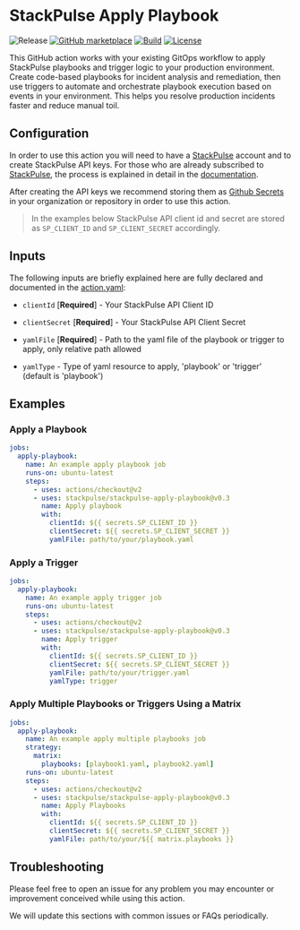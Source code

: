 # StackPulse Apply Playbook

![Release][badge_release]
[![GitHub marketplace][badge_marketplace]][link_marketplace]
[![Build][badge_ci]][link_actions]
[![License][badge_license]][link_license]

This GitHub action works with your existing GitOps workflow to apply StackPulse playbooks and trigger logic to your production environment.  Create code-based playbooks for incident analysis and remediation, then use triggers to automate and orchestrate playbook execution based on events in your environment. This helps you resolve production incidents faster and reduce manual toil.


## Configuration

In order to use this action you will need to have a [StackPulse](https://stackpulse.com) account and to create StackPulse API keys. For those who are already subscribed to [StackPulse](https://stackpulse.com), the process is explained in detail in the [documentation](https://docs.stackpulse.io/cli/#generating-api-key-and-secret-for-usage-with-stackpulse-cli).

After creating the API keys we recommend storing them as [Github Secrets](https://docs.github.com/en/actions/reference/encrypted-secrets) in your organization or repository in order to use this action.

> In the examples below StackPulse API client id and secret are stored as `SP_CLIENT_ID` and `SP_CLIENT_SECRET` accordingly.

## Inputs

The following inputs are briefly explained here are fully declared and documented in the [action.yaml](action.yaml):

* `clientId` [**Required**] - Your StackPulse API Client ID

* `clientSecret` [**Required**] - Your StackPulse API Client Secret

* `yamlFile` [**Required**] - Path to the yaml file of the playbook or trigger to apply, only relative path allowed

* `yamlType` - Type of yaml resource to apply, 'playbook' or 'trigger' (default is 'playbook')

## Examples

### Apply a Playbook

```yaml
jobs:
  apply-playbook:
    name: An example apply playbook job
    runs-on: ubuntu-latest
    steps:
      - uses: actions/checkout@v2
      - uses: stackpulse/stackpulse-apply-playbook@v0.3
        name: Apply playbook
        with:
          clientId: ${{ secrets.SP_CLIENT_ID }}
          clientSecret: ${{ secrets.SP_CLIENT_SECRET }}
          yamlFile: path/to/your/playbook.yaml
```

### Apply a Trigger

```yaml
jobs:
  apply-playbook:
    name: An example apply trigger job
    runs-on: ubuntu-latest
    steps:
      - uses: actions/checkout@v2
      - uses: stackpulse/stackpulse-apply-playbook@v0.3
        name: Apply trigger
        with:
          clientId: ${{ secrets.SP_CLIENT_ID }}
          clientSecret: ${{ secrets.SP_CLIENT_SECRET }}
          yamlFile: path/to/your/trigger.yaml
          yamlType: trigger
```

### Apply Multiple Playbooks or Triggers Using a Matrix

```yaml
jobs:
  apply-playbook:
    name: An example apply multiple playbooks job
    strategy:
      matrix:
        playbooks: [playbook1.yaml, playbook2.yaml]
    runs-on: ubuntu-latest
    steps:
      - uses: actions/checkout@v2
      - uses: stackpulse/stackpulse-apply-playbook@v0.3
        name: Apply Playbooks
        with:
          clientId: ${{ secrets.SP_CLIENT_ID }}
          clientSecret: ${{ secrets.SP_CLIENT_SECRET }}
          yamlFile: path/to/your/${{ matrix.playbooks }}
```

## Troubleshooting

Please feel free to open an issue for any problem you may encounter or improvement conceived while using this action.

We will update this sections with common issues or FAQs periodically.

[badge_release]:https://img.shields.io/github/v/release/stackpulse/stackpulse-apply-playbook?include_prereleases&style=flat-square&maxAge=10
[badge_marketplace]:https://img.shields.io/badge/marketplace-stackpulse--apply--playbook-green?logo=github&style=flat-square
[badge_ci]:https://img.shields.io/github/workflow/status/stackpulse/stackpulse-apply-playbook/ci?style=flat-square&maxAge=10
[badge_license]:https://img.shields.io/github/license/stackpulse/stackpulse-apply-playbook.svg?style=flat-square&maxAge=30
[link_actions]:https://github.com/stackpulse/stackpulse-apply-playbook/actions
[link_hub]:https://hub.docker.com/r/avtodev/markdown-lint/
[link_license]:https://github.com/stackpulse/stackpulse-apply-playbook/blob/master/LICENSE
[link_marketplace]:https://github.com/marketplace/actions/stackpulse-apply-playbook
